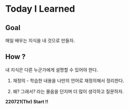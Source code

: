 # Today I Learned

## Goal

매일 배우는 지식을 내 것으로 만들자.

## How ?

내 지식은 다른 누군가에게 설명할 수 있어야 한다.

1. 재정의 - 학습한 내용을 나만의 언어로 재정의해서 정리한다.

2. 왜? 그래서? 라는 물음을 던지며 더 많이 생각하고 질문하자.

**220721(Thr) Start !!**
